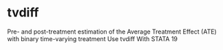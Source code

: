 # tvdiff
Pre- and post-treatment estimation of the Average Treatment Effect (ATE) with binary time-varying treatment Use tvdiff With STATA 19
